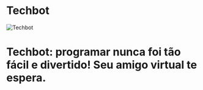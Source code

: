 # Techbot
![Techbot](https://raw.githubusercontent.com/ppmalta/Techbot/d3808822746b4e1ccf56dc7b7d1743eb37bdc764/Techbot.svg)
<h1>Techbot: programar nunca foi tão fácil e divertido! Seu amigo virtual te espera.<h1>
